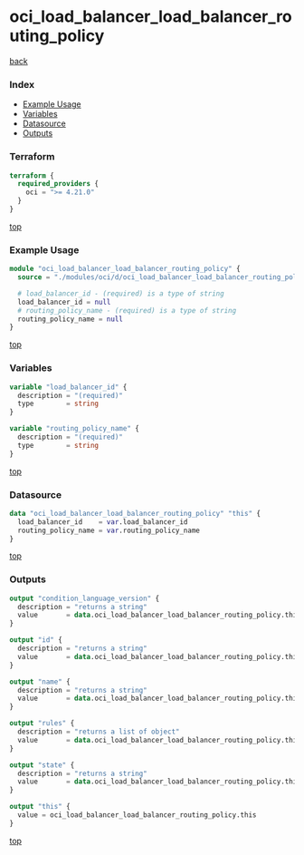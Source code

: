 # oci_load_balancer_load_balancer_routing_policy

[back](../oci.md)

### Index

- [Example Usage](#example-usage)
- [Variables](#variables)
- [Datasource](#datasource)
- [Outputs](#outputs)

### Terraform

```terraform
terraform {
  required_providers {
    oci = ">= 4.21.0"
  }
}
```

[top](#index)

### Example Usage

```terraform
module "oci_load_balancer_load_balancer_routing_policy" {
  source = "./modules/oci/d/oci_load_balancer_load_balancer_routing_policy"

  # load_balancer_id - (required) is a type of string
  load_balancer_id = null
  # routing_policy_name - (required) is a type of string
  routing_policy_name = null
}
```

[top](#index)

### Variables

```terraform
variable "load_balancer_id" {
  description = "(required)"
  type        = string
}

variable "routing_policy_name" {
  description = "(required)"
  type        = string
}
```

[top](#index)

### Datasource

```terraform
data "oci_load_balancer_load_balancer_routing_policy" "this" {
  load_balancer_id    = var.load_balancer_id
  routing_policy_name = var.routing_policy_name
}
```

[top](#index)

### Outputs

```terraform
output "condition_language_version" {
  description = "returns a string"
  value       = data.oci_load_balancer_load_balancer_routing_policy.this.condition_language_version
}

output "id" {
  description = "returns a string"
  value       = data.oci_load_balancer_load_balancer_routing_policy.this.id
}

output "name" {
  description = "returns a string"
  value       = data.oci_load_balancer_load_balancer_routing_policy.this.name
}

output "rules" {
  description = "returns a list of object"
  value       = data.oci_load_balancer_load_balancer_routing_policy.this.rules
}

output "state" {
  description = "returns a string"
  value       = data.oci_load_balancer_load_balancer_routing_policy.this.state
}

output "this" {
  value = oci_load_balancer_load_balancer_routing_policy.this
}
```

[top](#index)